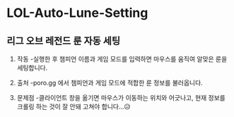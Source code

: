 # LOL-Auto-Lune-Setting
## 리그 오브 레전드 룬 자동 세팅

1. 작동
    -실행한 후 챔피언 이름과 게임 모드를 입력하면 마우스를 움직여 알맞은 룬을 세팅합니다.

2. 출처
    -poro.gg 에서 챔피언과 게임 모드에 적합한 룬 정보를 불러옵니다.
 
3. 문제점
    -클라이언트 창을 옮기면 마우스가 이동하는 위치와 어긋나고, 현재 정보를 크롤링 하는 것이 잘 안돼 고쳐야 합니다...😥
